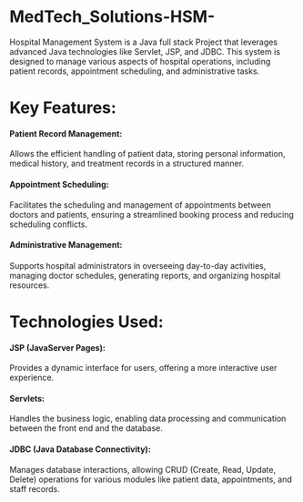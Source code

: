 # MedTech_Solutions-HSM-
Hospital Management System is a Java full stack Project that leverages advanced Java technologies like Servlet, JSP, and JDBC. This system is designed to manage various aspects of hospital operations, including patient records, appointment scheduling, and administrative tasks.

# Key Features:
<h4>Patient Record Management:</h4> Allows the efficient handling of patient data, storing personal information, medical history, and treatment records in a structured manner.

<h4> Appointment Scheduling:</h4> Facilitates the scheduling and management of appointments between doctors and patients, ensuring a streamlined booking process and reducing scheduling conflicts.

<h4>Administrative Management:<h4></h4> Supports hospital administrators in overseeing day-to-day activities, managing doctor schedules, generating reports, and organizing hospital resources.


# Technologies Used:
<h4>JSP (JavaServer Pages):</h4> Provides a dynamic interface for users, offering a more interactive user experience.

<h4>Servlets:</h4> Handles the business logic, enabling data processing and communication between the front end and the database.

<h4>JDBC (Java Database Connectivity):</h4> Manages database interactions, allowing CRUD (Create, Read, Update, Delete) operations for various modules like patient data, appointments, and staff records.

